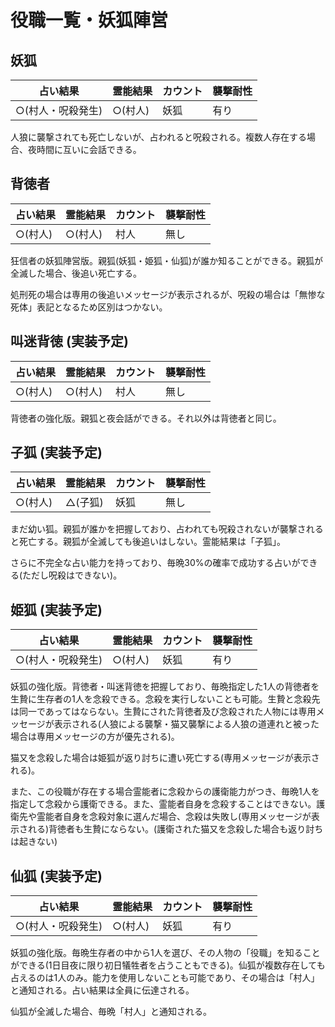 # 役職一覧・妖狐陣営



## 妖狐

|占い結果|霊能結果|カウント|襲撃耐性|
|-------|-------|-------|-------|
|○(村人・呪殺発生)|○(村人)|妖狐|有り|

人狼に襲撃されても死亡しないが、占われると呪殺される。複数人存在する場合、夜時間に互いに会話できる。


## 背徳者

|占い結果|霊能結果|カウント|襲撃耐性|
|-------|-------|-------|-------|
|○(村人)|○(村人)|村人|無し|

狂信者の妖狐陣営版。親狐(妖狐・姫狐・仙狐)が誰か知ることができる。親狐が全滅した場合、後追い死亡する。

処刑死の場合は専用の後追いメッセージが表示されるが、呪殺の場合は「無惨な死体」表記となるため区別はつかない。


## 叫迷背徳 (実装予定)

|占い結果|霊能結果|カウント|襲撃耐性|
|-------|-------|-------|-------|
|○(村人)|○(村人)|村人|無し|

背徳者の強化版。親狐と夜会話ができる。それ以外は背徳者と同じ。


## 子狐 (実装予定)

|占い結果|霊能結果|カウント|襲撃耐性|
|-------|-------|-------|-------|
|○(村人)|△(子狐)|妖狐|無し|

まだ幼い狐。親狐が誰かを把握しており、占われても呪殺されないが襲撃されると死亡する。親狐が全滅しても後追いはしない。霊能結果は「子狐」。

さらに不完全な占い能力を持っており、毎晩30%の確率で成功する占いができる(ただし呪殺はできない)。


## 姫狐 (実装予定)

|占い結果|霊能結果|カウント|襲撃耐性|
|-------|-------|-------|-------|
|○(村人・呪殺発生)|○(村人)|妖狐|有り|

妖狐の強化版。背徳者・叫迷背徳を把握しており、毎晩指定した1人の背徳者を生贄に生存者の1人を念殺できる。念殺を実行しないことも可能。生贄と念殺先は同一であってはならない。生贄にされた背徳者及び念殺された人物には専用メッセージが表示される(人狼による襲撃・猫又襲撃による人狼の道連れと被った場合は専用メッセージの方が優先される)。

猫又を念殺した場合は姫狐が返り討ちに遭い死亡する(専用メッセージが表示される)。

また、この役職が存在する場合霊能者に念殺からの護衛能力がつき、毎晩1人を指定して念殺から護衛できる。また、霊能者自身を念殺することはできない。護衛先や霊能者自身を念殺対象に選んだ場合、念殺は失敗し(専用メッセージが表示される)背徳者も生贄にならない。(護衛された猫又を念殺した場合も返り討ちは起きない)


## 仙狐 (実装予定)

|占い結果|霊能結果|カウント|襲撃耐性|
|-------|-------|-------|-------|
|○(村人・呪殺発生)|○(村人)|妖狐|有り|

妖狐の強化版。毎晩生存者の中から1人を選び、その人物の「役職」を知ることができる(1日目夜に限り初日犠牲者を占うこともできる)。仙狐が複数存在しても占えるのは1人のみ。能力を使用しないことも可能であり、その場合は「村人」と通知される。占い結果は全員に伝達される。

仙狐が全滅した場合、毎晩「村人」と通知される。

